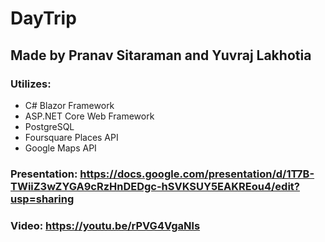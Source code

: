 # DayTrip
## Made by Pranav Sitaraman and Yuvraj Lakhotia
### Utilizes:
- C# Blazor Framework
- ASP.NET Core Web Framework
- PostgreSQL
- Foursquare Places API
- Google Maps API
### Presentation: https://docs.google.com/presentation/d/1T7B-TWiiZ3wZYGA9cRzHnDEDgc-hSVKSUY5EAKREou4/edit?usp=sharing
### Video: https://youtu.be/rPVG4VgaNls
